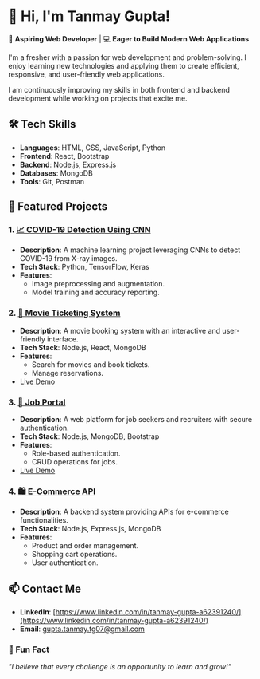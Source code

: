 # 👋 Hi, I'm Tanmay Gupta!

🌱 **Aspiring Web Developer** | 💻 **Eager to Build Modern Web Applications**  

I'm a fresher with a passion for web development and problem-solving. I enjoy learning new technologies and applying them to create efficient, responsive, and user-friendly web applications.  

I am continuously improving my skills in both frontend and backend development while working on projects that excite me.


## 🛠️ Tech Skills

- **Languages**: HTML, CSS, JavaScript, Python  
- **Frontend**: React, Bootstrap  
- **Backend**: Node.js, Express.js  
- **Databases**: MongoDB  
- **Tools**: Git, Postman  


## 🌟 Featured Projects

### 1. [📈 COVID-19 Detection Using CNN](https://github.com/tanmaygupta07/COVID-19-DETECTION-USING-CNN)
- **Description**: A machine learning project leveraging CNNs to detect COVID-19 from X-ray images.
- **Tech Stack**: Python, TensorFlow, Keras
- **Features**:
  - Image preprocessing and augmentation.
  - Model training and accuracy reporting.


### 2. [🎥 Movie Ticketing System](https://github.com/tanmaygupta07/Movie-Ticketing-System)
- **Description**: A movie booking system with an interactive and user-friendly interface.  
- **Tech Stack**: Node.js, React, MongoDB  
- **Features**:
  - Search for movies and book tickets.
  - Manage reservations.  
- [Live Demo](https://tanmaygupta07.github.io/Movie-Ticketing-System/)


### 3. [💼 Job Portal](https://github.com/tanmaygupta07/Job_Portal)
- **Description**: A web platform for job seekers and recruiters with secure authentication.
- **Tech Stack**: Node.js, MongoDB, Bootstrap
- **Features**:
  - Role-based authentication.
  - CRUD operations for jobs.
- [Live Demo](https://job-portal-sp3c.onrender.com/)


### 4. [🛍️ E-Commerce API](https://github.com/tanmaygupta07/E-Com-API)
- **Description**: A backend system providing APIs for e-commerce functionalities.
- **Tech Stack**: Node.js, Express.js, MongoDB
- **Features**:
  - Product and order management.
  - Shopping cart operations.
  - User authentication.  


## 📫 Contact Me

- **LinkedIn**: [https://www.linkedin.com/in/tanmay-gupta-a62391240/](https://www.linkedin.com/in/tanmay-gupta-a62391240/) 
- **Email**: [gupta.tanmay.tg07@gmail.com](mailto:gupta.tanmay.tg07@gmail.com)


### 🌟 Fun Fact  
*"I believe that every challenge is an opportunity to learn and grow!"*
